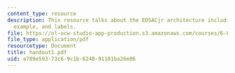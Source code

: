 ```yaml
---
content_type: resource
description: This resource talks about the EDSACjr architecture including macros with
  example, and labels.
file: https://ol-ocw-studio-app-production.s3.amazonaws.com/courses/6-823-computer-system-architecture-fall-2005/a789e59373c69c1b624091101ba26e06_handout1.pdf
file_type: application/pdf
resourcetype: Document
title: handout1.pdf
uid: a789e593-73c6-9c1b-6240-91101ba26e06
---
```

